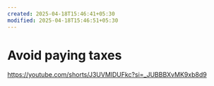 ```yaml
---
created: 2025-04-18T15:46:41+05:30
modified: 2025-04-18T15:46:51+05:30
---
```


# Avoid paying taxes

https://youtube.com/shorts/J3UVMlDUFkc?si=_JUBBBXvMK9xb8d9
